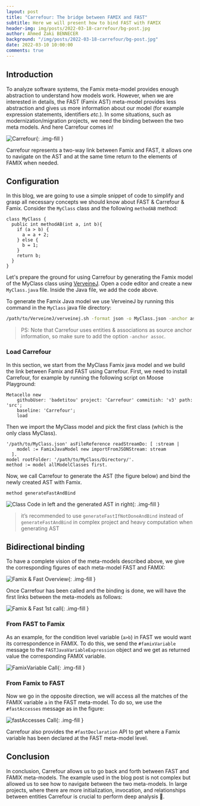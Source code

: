 ```yaml
---
layout: post
title: "Carrefour: The bridge between FAMIX and FAST"
subtitle: Here we will present how to bind FAST with FAMIX
header-img: img/posts/2022-03-18-carrefour/bg-post.jpg
author: Ahmed Zaki BENNECER
background: "/img/posts/2022-03-18-carrefour/bg-post.jpg"
date: 2022-03-10 10:00:00
comments: true
---
```


## Introduction

To analyze software systems, the Famix meta-model provides enough abstraction to understand how models work.
However, when we are interested in details, the FAST (Famix AST) meta-model provides less abstraction and gives us more information about our model (for example expression statements, identifiers _etc._).
In some situations, such as modernization/migration projects, we need the binding between the two meta models. And here Carrefour comes in!

![Carrefour](/img/posts/2022-03-18-carrefour/Carrefour.png){: .img-fill }

Carrefour represents a two-way link between Famix and FAST, it allows one to navigate on the AST and at the same time return to the elements of FAMIX when needed.

## Configuration

In this blog, we are going to use a simple snippet of code to simplify and grasp all necessary concepts we should know about FAST & Carrefour & Famix.
Consider the `MyClass` class and the following `methodAB` method:

```st
class MyClass {
  public int methodAB(int a, int b){
    if (a > b) {
      a = a + 2;
    } else {
      b = 1;
    }
    return b;
  }
}
```

Let's prepare the ground for using Carrefour by generating the Famix model of the MyClass class using [VerveineJ](https://modularmoose.org/moose-wiki/Developers/Parsers/VerveineJ).
Open a code editor and create a new `MyClass.java` file.
Inside the Java file, we add the code above.

To generate the Famix Java model we use VerveineJ by running this command in the `MyClass` java file directory:

```sh
/path/to/VerveineJ/verveinej.sh -format json -o MyClass.json -anchor assoc -autocp ./ ./
```

> PS: Note that Carrefour uses entities & associations as source anchor information, so make sure to add the option `-anchor assoc`.

### Load Carrefour

In this section, we start from the MyClass Famix java model and we build the link between Famix and FAST using Carrefour.
First, we need to install Carrefour, for example by running the following script on Moose Playground:

```st
Metacello new
    githubUser: 'badetitou' project: 'Carrefour' commitish: 'v3' path: 'src';
    baseline: 'Carrefour';
    load
```

Then we import the MyClass model and pick the first class (which is the only class MyClass).

```st
'/path/to/MyClass.json' asFileReference readStreamDo: [ :stream |
    model := FamixJavaModel new importFromJSONStream: stream
  ].
model rootFolder: '/path/to/MyClass/Directory/'.
method := model allModelClasses first.
```

Now, we call Carrefour to generate the AST (the figure below) and bind the newly created AST with Famix.

```st
method generateFastAndBind
```

![Class Code in left and the generated AST in right ](/img/posts/2022-03-18-carrefour/AST.jpg){: .img-fill }

> it’s recommended to use `generateFastIfNotDoneAndBind` instead of `generateFastAndBind` in complex project and heavy computation when generating AST

## Bidirectional binding

To have a complete vision of the meta-models described above, we give the corresponding figures of each meta-model FAST and FAMIX:

![Famix & Fast Overview](/img/posts/2022-03-18-carrefour/FastandFamix.jpg){: .img-fill }

Once Carrefour has been called and the binding is done, we will have the first links between the meta-models as follows:

![Famix & Fast 1st call](/img/posts/2022-03-18-carrefour/FastandFamix1stCall.jpg){: .img-fill }

### From FAST to Famix

As an example, for the condition level variable (`a>b`) in FAST we would want its correspondence in FAMIX.
To do this, we send the `#famixVariable` message to the `FASTJavaVariableExpression` object and we get as returned value the corresponding FAMIX variable.

![FamixVariable Call](/img/posts/2022-03-18-carrefour/famixVar2.jpg){: .img-fill }

### From Famix to FAST

Now we go in the opposite direction, we will access all the matches of the FAMIX variable `a` in the FAST meta-model.
To do so, we use the `#fastAccesses` message as in the figure:

![fastAccesses Call](/img/posts/2022-03-18-carrefour/FastandFamixBack.jpg){: .img-fill }

Carrefour also provides the `#fastDeclaration` API to get where a Famix variable has been declared at the FAST meta-model level.

## Conclusion

In conclusion, Carrefour allows us to go back and forth between FAST and FAMIX meta-models.
The example used in the blog post is not complex but allowed us to see how to navigate between the two meta-models.
In large projects, where there are more initialization, invocation, and relationships between entities Carrefour is crucial to perform deep analysis 💪.
